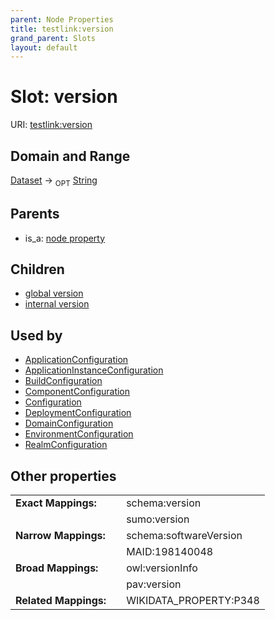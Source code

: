 ```yaml
---
parent: Node Properties
title: testlink:version
grand_parent: Slots
layout: default
---
```


# Slot: version




URI: [testlink:version](https://w3id.org/testlink/vocab/version)

## Domain and Range

[Dataset](Dataset.md) ->  <sub>OPT</sub> [String](types/String.md)

## Parents

 *  is_a: [node property](node_property.md)

## Children

 *  [global version](global_version.md)
 *  [internal version](internal_version.md)

## Used by

 * [ApplicationConfiguration](ApplicationConfiguration.md)
 * [ApplicationInstanceConfiguration](ApplicationInstanceConfiguration.md)
 * [BuildConfiguration](BuildConfiguration.md)
 * [ComponentConfiguration](ComponentConfiguration.md)
 * [Configuration](Configuration.md)
 * [DeploymentConfiguration](DeploymentConfiguration.md)
 * [DomainConfiguration](DomainConfiguration.md)
 * [EnvironmentConfiguration](EnvironmentConfiguration.md)
 * [RealmConfiguration](RealmConfiguration.md)

## Other properties

|  |  |  |
| --- | --- | --- |
| **Exact Mappings:** | | schema:version |
|  | | sumo:version |
| **Narrow Mappings:** | | schema:softwareVersion |
|  | | MAID:198140048 |
| **Broad Mappings:** | | owl:versionInfo |
|  | | pav:version |
| **Related Mappings:** | | WIKIDATA_PROPERTY:P348 |

